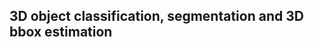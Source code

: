 3D object classification, segmentation and 3D bbox estimation
-------------------------------------------------------------
